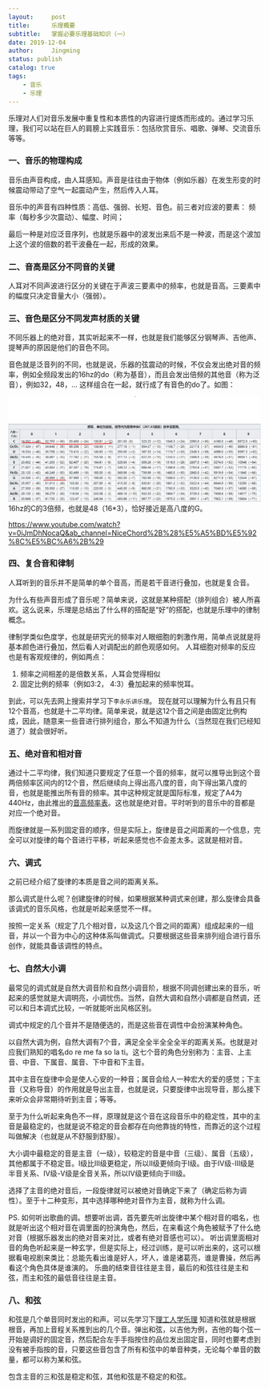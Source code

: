 ```yaml
---
layout:     post
title:      乐理概要
subtitle:   掌握必要乐理基础知识（一）
date: 2019-12-04
author:     Jingming
status: publish
catalog: true
tags:
    - 音乐
    - 乐理
---
```

乐理对人们对音乐发展中重复性和本质性的内容进行提炼而形成的。通过学习乐理，我们可以站在巨人的肩膀上实践音乐：包括欣赏音乐、唱歌、弹琴、交流音乐等等。

### 一、音乐的物理构成
音乐由声音构成，由人耳感知。声音是往往由于物体（例如乐器）在发生形变的时候震动带动了空气一起震动产生，然后传入人耳。

音乐中的声音有四种性质：高低、强弱、长短、音色。前三者对应波的要素： 频率（每秒多少次震动）、幅度、时间；

最后一种是对应泛音序列，也就是乐器中的波发出来后不是一种波，而是这个波加上这个波的倍数的若干波叠在一起，形成的效果。

### 二、音高是区分不同音的关键

人耳对不同声波进行区分的关键在于声波三要素中的频率，也就是音高。三要素中的幅度只决定音量大小（强弱）。

### 三、音色是区分不同发声材质的关键

不同乐器上的绝对音，其实听起来不一样，也就是我们能够区分钢琴声、吉他声、提琴声的原因是他们的音色不同。

音色就是泛音列的不同，也就是说，乐器的弦震动的时候，不仅会发出绝对音的频率，例如全频段发出的16hz的do（称为基音），而且会发出倍频的其他音（称为泛音），例如32，48，...
这样组合在一起，就行成了有音色的do了。如图：

![](https://raw.githubusercontent.com/jingminglake/blogimages/main/%E9%9F%B3%E9%AB%98%E2%80%94%E6%B3%9B%E9%9F%B3.png)
16hz的C的3倍频，也就是48（16*3），恰好接近是高八度的G。

https://www.youtube.com/watch?v=0iJmDhNocaQ&ab_channel=NiceChord%2B%28%E5%A5%BD%E5%92%8C%E5%BC%A6%2B%29

### 四、复合音和律制
人耳听到的音乐并不是简单的单个音高，而是若干音进行叠加，也就是复合音。

为什么有些声音形成了音乐呢？简单来说，这就是某种搭配（排列组合）被人所喜欢。这么说来，乐理是总结出了什么样的搭配是“好”的搭配，也就是乐理中的律制概念。

律制学类似色度学，也就是研究光的频率对人眼细胞的刺激作用，简单点说就是将基本颜色进行叠加，然后看人对调配出的颜色观感如何。
人耳细胞对频率的反应也是有客观规律的，例如两点：
1. 频率之间相差的是倍数关系，人耳会觉得相似
2. 固定比例的频率（例如3:2， 4:3）叠加起来的频率悦耳。

到此，可以先去网上搜索并学习下`李永乐讲乐理`。
现在就可以理解为什么有且只有12个音高，也就是十二平均律。简单来说，就是这12个音之间是由固定比例构成，因此，随意来一些音进行排列组合，那么不知道为什么（当然现在我们已经知道了）就会很好听。

### 五、绝对音和相对音
通过十二平均律，我们知道只要规定了任意一个音的频率，就可以推导出到这个音两倍频率区间内的12个音，然后继续向上得出高八度的音，向下得出第八度的音，也就是能推出所有音的频率。其中这种规定就是国际标准，规定了A4为440Hz，由此推出的[音高频率表](https://zh.wikipedia.org/wiki/%E9%9F%B3%E9%AB%98)。这也就是绝对音。平时听到的音乐中的音都是对应一个绝对音。

而旋律就是一系列固定音的顺序，但是实际上，旋律是音之间距离的一个信息，完全可以对旋律的每个音进行平移，听起来感觉也不会差太多。这就是相对音。

### 六、调式
之前已经介绍了旋律的本质是音之间的距离关系。

那么调式是什么呢？创建旋律的时候，如果根据某种调式来创建，那么旋律会具备该调式的音乐风格，也就是听起来感觉不一样。

按照一定关系（规定了几个相对音，以及这几个音之间的距离）组成起来的一组音，并以一个音为中心的这种体系叫做调式。只要根据这些音来排列组合进行音乐创作，就能具备该调性的特点。


### 七、自然大小调

最常见的调式就是自然大调音阶和自然小调音阶，根据不同调创建出来的音乐，听起来的感觉就是大调明亮，小调忧伤。当然，自然大调和自然小调都是自然调，还可以和日本调式比较，一听就能听出风格区别。

调式中规定的几个音并不是随便选的，而是这些音在调性中会扮演某种角色。

以自然大调为例，自然大调有7个音，满足全全半全全全半的距离关系。也就是对应我们熟知的唱名do re me fa so la ti。这七个音的角色分别称为：主音、上主音、中音、下属音、属音、下中音和下主音。

其中主音在旋律中会是使人心安的一种音；属音会给人一种宏大的爱的感觉；下主音（又称导音）的作用就是导出主音，也就是说，只要旋律中出现导音，那么接下来听众会非常期待听到主音；等等。

至于为什么听起来角色不一样，原理就是这个音在这段音乐中的稳定性，其中的主音是最稳定的，也就是说不稳定的音会都存在向他靠拢的特性，而靠近的这个过程叫做解决（也就是从不舒服到舒服）。

大小调中最稳定的音是主音（一级），较稳定的音是中音（三级）、属音（五级），其他都属于不稳定音。I级比Ⅲ级更稳定，所以Ⅱ级更倾向于I级。由于Ⅳ级-Ⅲ级是半音关系、Ⅳ级-V级是全音关系，所以Ⅳ级更倾向于Ⅲ级。

选择了主音的绝对音后，一段旋律就可以被绝对音确定下来了（确定后称为调性）。至于十二种变形，其中选择哪种绝对音作为主音，就称为什么调。



PS. 如何听出歌曲的调。想要听出调，首先要先听出旋律中某个相对音的唱名，也就是听出这个相对音在调里面的扮演角色，然后，在来看这个角色被赋予了什么绝对音（根据乐器发出的绝对音来对比，或者有绝对音感也可以）。
听出调里面相对音的角色听起来是一种玄学，但是实际上，经过训练，是可以听出来的，这可以根据看电视剧来类比：总能先看出谁是好人，坏人，谁是诸葛亮，谁是曹操，然后再看这个角色具体是谁演的。
乐曲的结束音往往是主音，最后的和弦往往是主和弦，而主和弦的最低音往往是主音。

### 八、和弦
和弦是几个单音同时发出的和声。可以先学习下[理工人学乐理](https://www.cnblogs.com/devymex/p/3386886.html)
知道和弦就是根据根音，再加上音程关系推到出的几个音。弹出和弦，以吉他为例，吉他的每个弦一开始是调好的固定音，然后配合左手手指按住的品位发出固定音，同时也要考虑到没有被手指按的音，只要这些音包含了所有和弦中的单音种类，无论每个单音的数量，都可以称为某和弦。

包含主音的三和弦是稳定和弦，其他和弦是不稳定的和弦。